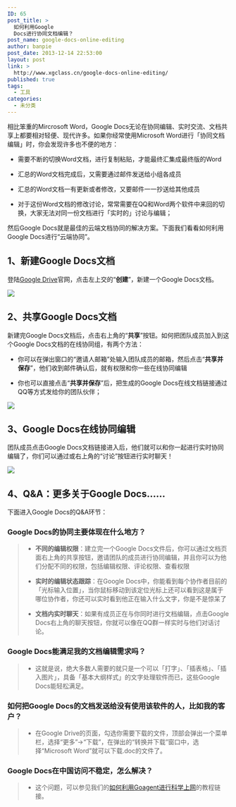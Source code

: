 ```yaml
---
ID: 65
post_title: >
  如何利用Google
  Docs进行协同文档编辑？
post_name: google-docs-online-editing
author: banpie
post_date: 2013-12-14 22:53:00
layout: post
link: >
  http://www.xgclass.cn/google-docs-online-editing/
published: true
tags:
  - 工具
categories:
  - 未分类
---
```

相比笨重的Mircrosoft Word，Google Docs无论在协同编辑、实时交流、文档共享上都要相对轻便、现代许多。如果你经常使用Microsoft Word进行「协同文档编辑」时，你会发现许多也不便的地方：

*   需要不断的切换Word文档，进行复制粘贴，才能最终汇集成最终版的Word

*   汇总的Word文档完成后，又需要通过邮件发送给小组各成员

*   汇总的Word文档一有更新或者修改，又要邮件一一抄送给其他成员

*   对于这份Word文档的修改讨论，常常需要在QQ和Word两个软件中来回的切换，大家无法对同一份文档进行「实时的」讨论与编辑；

然后Google Docs就是最佳的云端文档协同的解决方案。下面我们看看如何利用Google Docs进行“云端协同”。

## 1、新建Google Docs文档

登陆[Google Drive][1]官网，点击左上交的“**创建**”，新建一个Google Docs文档。

![][2]

## 2、共享Google Docs文档

新建完Google Docs文档后，点击右上角的“**共享**”按钮。如何把团队成员加入到这个Google Docs文档的在线协同组，有两个方法：

*   你可以在弹出窗口的“邀请人邮箱”处输入团队成员的邮箱，然后点击“**共享并保存**”，他们收到邮件确认后，就有权限和你一些在线协同编辑

*   你也可以直接点击“**共享并保存**”后，把生成的Google Docs在线文档链接通过QQ等方式发给你的团队伙伴；

![][3]

## 3、Google Docs在线协同编辑

团队成员点击Google Docs文档链接进入后，他们就可以和你一起进行实时协同编辑了，你们可以通过或右上角的“讨论”按钮进行实时聊天！

![][4]

## 4、Q&A：更多关于Google Docs……

下面进入Google Docs的Q&A环节：

### Google Docs的协同主要体现在什么地方？

> *   **不同的编辑权限**：建立完一个Google Docs文件后，你可以通过文档页面右上角的共享按钮，邀请团队的成员进行协同编辑，并且你可以为他们分配不同的权限，包括编辑权限、评论权限、查看权限
> 
> *   **实时的编辑状态跟踪**：在Google Docs中，你能看到每个协作者目前的「光标输入位置」，当你鼠标移动到该定位光标上还可以看到这是属于哪位协作者，你还可以实时看到他正在输入什么文字，你是不是惊呆了
> 
> *   **文档内实时聊天**：如果有成员正在与你同时进行文档编辑，点击Google Docs右上角的聊天按钮，你就可以像在QQ群一样实时与他们对话讨论。

### Google Docs能满足我的文档编辑需求吗？

> *   这就是说，绝大多数人需要的就只是一个可以「打字」、「插表格」、「插入图片」，具备「基本大纲样式」的文字处理软件而已，这些Google Docs能轻松满足。

### 如何把Google Docs的文档发送给没有使用该软件的人，比如我的客户？

> *   在Google Drive的页面，勾选你需要下载的文件，顶部会弹出一个菜单栏，选择“更多”->“下载”，在弹出的“转换并下载”窗口中，选择“Microsoft Word”就可以下载.doc的文件了。

### Google Docs在中国访问不稳定，怎么解决？

> *   这个问题，可以参见我们的[如何利用Goagent进行科学上网][5]的教程链接。

 [1]: https://drive.google.com/
 [2]: ./_image/ceate-google-docs.png
 [3]: ./_image/share-google-docs1.png
 [4]: ~/qq-snapchat.png
 [5]: http://www.banpie.info/how-to-use-goagent-to-science-online/